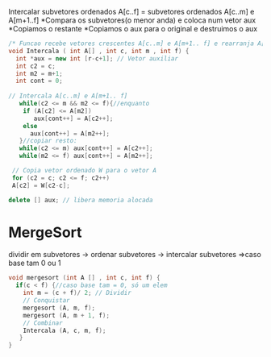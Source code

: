 Intercalar subvetores ordenados
A[c..f] = subvetores ordenados A[c..m] e A[m+1..f]
*Compara os subvetores(o menor anda) e coloca num vetor aux
*Copiamos o restante
*Copiamos o aux para o original e destruimos o aux
```cpp
/* Funcao recebe vetores crescentes A[c..m] e A[m+1.. f] e rearranja A[p..r] em ordem crescente */
void Intercala ( int A[] , int c, int m , int f) {
  int *aux = new int [r-c+1]; // Vetor auxiliar
  int c2 = c;
  int m2 = m+1;
  int cont = 0;
  
// Intercala A[c..m] e A[m+1.. f]
   while(c2 <= m && m2 <= f){//enquanto 
    if (A[c2] <= A[m2])
       aux[cont++] = A[c2++];
    else
      aux[cont++] = A[m2++];
   }//copiar resto:
   while(c2 <= m) aux[cont++] = A[c2++];
   while(m2 <= f) aux[cont++] = A[m2++];

 // Copia vetor ordenado W para o vetor A
 for (c2 = c; c2 <= f; c2++)
 A[c2] = W[c2-c];

delete [] aux; // libera memoria alocada
```
# MergeSort
dividir em subvetores -> ordenar subvetores -> intercalar subvetores
=>caso base tam 0 ou 1
```cpp
void mergesort (int A [] , int c, int f) {
  if(c < f) {//caso base tam = 0, só um elem
    int m = (c + f)/ 2; // Dividir
    // Conquistar
    mergesort (A, m, f);
    mergesort (A, m + 1, f);
    // Combinar
    Intercala (A, c, m, f);
   }
}
```
